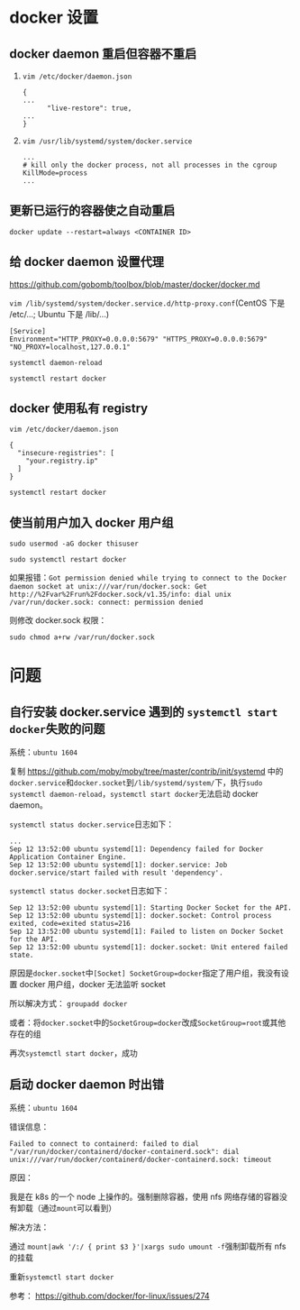 # docker 设置

## docker daemon 重启但容器不重启

1. `vim /etc/docker/daemon.json`

    ```
    {
    ...
          "live-restore": true,
    ...
    }
    ```
    
2. `vim /usr/lib/systemd/system/docker.service`
  
    ```
    ...
    # kill only the docker process, not all processes in the cgroup
    KillMode=process
    ...
    ```
    
## 更新已运行的容器使之自动重启

`docker update --restart=always <CONTAINER ID>`

## 给 docker daemon 设置代理

https://github.com/gobomb/toolbox/blob/master/docker/docker.md

`vim /lib/systemd/system/docker.service.d/http-proxy.conf`(CentOS 下是 /etc/...; Ubuntu 下是 /lib/...)

```
[Service]
Environment="HTTP_PROXY=0.0.0.0:5679" "HTTPS_PROXY=0.0.0.0:5679" "NO_PROXY=localhost,127.0.0.1"
```

`systemctl daemon-reload`

`systemctl restart docker`

## docker 使用私有 registry

`vim /etc/docker/daemon.json`

```
{
  "insecure-registries": [
    "your.registry.ip"
  ]
}
```

`systemctl restart docker`

## 使当前用户加入 docker 用户组

`sudo usermod -aG docker thisuser`

`sudo systemctl restart docker`

如果报错：`Got permission denied while trying to connect to the Docker daemon socket at unix:///var/run/docker.sock: Get http://%2Fvar%2Frun%2Fdocker.sock/v1.35/info: dial unix /var/run/docker.sock: connect: permission denied`

则修改 docker.sock 权限：

`sudo chmod a+rw /var/run/docker.sock`

# 问题

## 自行安装 docker.service 遇到的 `systemctl start docker`失败的问题

系统：`ubuntu 1604`

复制 https://github.com/moby/moby/tree/master/contrib/init/systemd 中的`docker.service`和`docker.socket`到`/lib/systemd/system/`下，执行`sudo systemctl daemon-reload`，`systemctl start docker`无法启动 docker daemon。

`systemctl status docker.service`日志如下：

```
...
Sep 12 13:52:00 ubuntu systemd[1]: Dependency failed for Docker Application Container Engine.
Sep 12 13:52:00 ubuntu systemd[1]: docker.service: Job docker.service/start failed with result 'dependency'.
```

`systemctl status docker.socket`日志如下：

```
Sep 12 13:52:00 ubuntu systemd[1]: Starting Docker Socket for the API.
Sep 12 13:52:00 ubuntu systemd[1]: docker.socket: Control process exited, code=exited status=216
Sep 12 13:52:00 ubuntu systemd[1]: Failed to listen on Docker Socket for the API.
Sep 12 13:52:00 ubuntu systemd[1]: docker.socket: Unit entered failed state.
```

原因是`docker.socket`中`[Socket] SocketGroup=docker`指定了用户组，我没有设置 docker 用户组，docker 无法监听 socket

所以解决方式： `groupadd docker`

或者：将`docker.socket`中的`SocketGroup=docker`改成`SocketGroup=root`或其他存在的组


再次`systemctl start docker`，成功


## 启动 docker daemon 时出错

系统：`ubuntu 1604`

错误信息：

```
Failed to connect to containerd: failed to dial "/var/run/docker/containerd/docker-containerd.sock": dial unix:///var/run/docker/containerd/docker-containerd.sock: timeout
```

原因：

我是在 k8s 的一个 node 上操作的。强制删除容器，使用 nfs 网络存储的容器没有卸载（通过`mount`可以看到）

解决方法：

通过 `mount|awk '/:/ { print $3 }'|xargs sudo umount -f`强制卸载所有 nfs 的挂载

重新`systemctl start docker`

参考： https://github.com/docker/for-linux/issues/274
